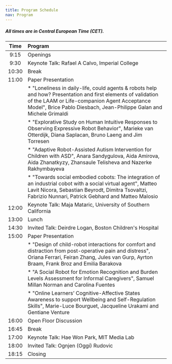 ```yaml
---
title: Program Schedule
nav: Program
---
```


##### All times are in Central European Time (CET).


| Time       | Program                 | 
| :----------: | :----------------------- | 
| 9:15       | Openings                | 
| 9:30       | Keynote Talk: Rafael A Calvo, Imperial College      | 
| 10:30      | Break                   | 
| 11:00      | Paper Presentation      |
|            | * "Loneliness in daily-life, could agents & robots help and how? Presentation and first elements of validation of the LAAM or Life-companion Agent Acceptance Model", Brice Pablo Diesbach, Jean-Philippe Galan and Michele Grimaldi |
|            | * "Explorative Study on Human Intuitive Responses to Observing Expressive Robot Behavior", Marieke van Otterdijk, Diana Saplacan, Bruno Laeng and Jim Torresen |
|            | * "Adaptive Robot-Assisted Autism Intervention for Children with ASD", Anara Sandygulova, Aida Amirova, Aida Zhanatkyzy, Zhansaule Telisheva and Nazerke Rakhymbayeva |
|            | * "Towards social embodied cobots: The integration of an industrial cobot with a social virtual agent", Matteo Lavit Nicora, Sebastian Beyrodt, Dimitra Tsovaltzi, Fabrizio Nunnari, Patrick Gebhard and Matteo Malosio |  
| 12:00      | Keynote Talk:  Maja Mataric, University of Southern California          | 
| 13:00      | Lunch            | 
| 14:30      | Invited Talk: Deirdre Logan, Boston Children's Hospital                 | 
| 15:00      | Paper Presentation |
|            | * "Design of child-robot interactions for comfort and distraction from post-operative pain and distress", Oriana Ferrari, Feiran Zhang, Jules van Gurp, Ayrton Braam, Frank Broz and Emilia Barakova |
|            | * "A Social Robot for Emotion Recognition and Burden Levels Assessment for Informal Caregivers", Samuel Millan Norman and Carolina Fuentes|
|            | * "Online Learners’ Cognitive-Affective States Awareness to support Wellbeing and Self-Regulation Skills", Marie-Luce Bourguet, Jacqueline Urakami and Gentiane Venture |  
| 16:00      | Open Floor Discussion | 
| 16:45      | Break                 | 
| 17:00      | Keynote Talk: Hae Won Park, MIT Media Lab          | 
| 18:00      | Invited Talk: Ognjen (Oggi) Rudovic          | 
| 18:15      | Closing               | 
